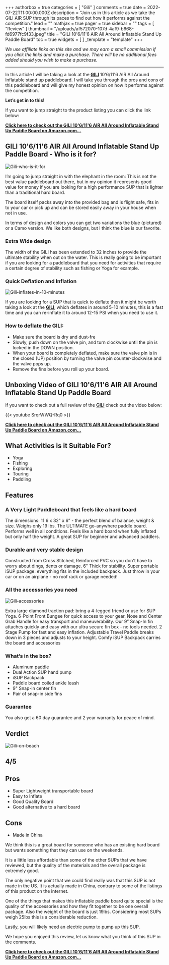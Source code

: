 +++
authorbox = true
categories = [ "Gili" ]
comments = true
date = 2022-07-22T11:00:00.000Z
description = "Join us in this article as we take the GILI AIR SUP through its paces to find out how it performs against the competition."
lead = ""
mathjax = true
pager = true
sidebar = ""
tags = [ "Review" ]
thumbnail = "/uploads/af572070-107d-4af9-b668-fd6977fc9f33.jpeg"
title = "GILI 10'6/11'6 AIR All Around Inflatable Stand Up Paddle Board"
toc = true
widgets = [ ]
_template = "template"
+++

_We use affiliate links on this site and we may earn a small commission if you click the links and make a purchase. There will be no additional fees added should you wish to make a purchase._

***

In this article I will be taking a look at the [**GILI**](/categories/gili/) 10'6/11'6 AIR All Around Inflatable stand up paddleboard. I will take you through the pros and cons of this paddleboard and will give my honest opinion on how it performs against the competition.

**Let’s get in to this!**

If you want to jump straight to the product listing you can click the link below:

[**Click here to check out the GILI 10'6/11'6 AIR All Around Inflatable Stand Up Paddle Board on Amazon.com...**](https://www.amazon.com/Gili-Around-Inflatable-Stand-Paddle/dp/B0987XRY11?th=1&linkCode=ll1&tag=paddleboardmaster-20&linkId=316234526beb63b88791f60db302c1ba&language=en_US&ref_=as_li_ss_tl)

## GILI 10'6/11'6 AIR All Around Inflatable Stand Up Paddle Board - Who is it for?

![Gili-who-is-it-for](/uploads/585155f8-e2a9-4c29-83bd-0f1ecba86e77.jpeg "Gili-who-is-it-for")

I’m going to jump straight in with the elephant in the room:  This is not the best value paddleboard out there, but in my opinion it represents good value for money if you are looking for a high performance SUP that is lighter than a traditional hard board.

The board itself packs away into the provided bag and is flight safe, fits in to your car or pick up and can be stored easily away in your house when not in use.

In terms of design and colors you can get two variations the blue (pictured) or a Camo version.  We like both designs, but I think the blue is our favorite.

### Extra Wide design

The width of the GILI has been extended to 32 inches to provide the ultimate stability when out on the water.  This is really going to be important if you are looking for a paddleboard that you need for activities that require a certain degree of stability such as fishing or Yoga for example.

### Quick Deflation and Inflation

![Gili-inflates-in-10-minutes](/uploads/b981d37d-3e02-4d4c-b0a6-6855d086914f.jpeg "Gili-inflates-in-10-minutes")

If you are looking for a SUP that is quick to deflate then it might be worth taking a look at the [**GILI**](/categories/gili/), which deflates in around 5-10 minutes, this is a fast time and you can re-inflate it to around 12-15 PSI when you need to use it.

### How to deflate the GILI:

* Make sure the board is dry and dust-fre
* Slowly, push down on the valve pin, and turn clockwise until the pin is locked in the DOWN position.
* When your board is completely deflated, make sure the valve pin is in the closed (UP) position by turning the valve pin counter-clockwise and the valve pops up.
* Remove the fins before you roll up your board.

## Unboxing Video of GILI 10'6/11'6 AIR All Around Inflatable Stand Up Paddle Board

If you want to check out a full review of the [**GILI**](/categories/gili/) check out the video below:

{{< youtube SrqrWWQ-Rq0 >}}

[**Click here to check out the GILI 10'6/11'6 AIR All Around Inflatable Stand Up Paddle Board on Amazon.com...**](https://www.amazon.com/Gili-Around-Inflatable-Stand-Paddle/dp/B0987XRY11?th=1&linkCode=ll1&tag=paddleboardmaster-20&linkId=316234526beb63b88791f60db302c1ba&language=en_US&ref_=as_li_ss_tl)

## What Activities is it Suitable For?

* Yoga
* Fishing
* Exploring
* Touring
* Paddling

## Features

### A Very Light Paddleboard that feels like a hard board

The dimensions: 11'6 x 32" x 6” - the perfect blend of balance, weight & size. Weighs only 19 lbs. The ULTIMATE go-anywhere paddle board. Performs well in all conditions. Feels like a hard board when fully inflated but only half the weight. A great SUP for beginner and advanced paddlers.

### Durable and very stable design

Constructed from Cross Stitched, Reinforced PVC so you don't have to worry about dings, dents or damage. 6" Thick for stability. Super portable iSUP package: everything fits in the included backpack. Just throw in your car or on an airplane - no roof rack or garage needed!

### All the accessories you need

![Gili-accessories](/uploads/d4e4346e-625d-4f47-b78c-e8012459a151.jpeg "Gili-accessories")

Extra large diamond traction pad: bring a 4-legged friend or use for SUP Yoga. 6-Point Front Bungee for quick access to your gear. Nose and Center Grab Handle for easy transport and maneuverability. Our 9” Snap-In fin attaches quickly and easy with our ultra secure fin box - no tools needed. 2 Stage Pump for fast and easy inflation. Adjustable Travel Paddle breaks down in 3 pieces and adjusts to your height. Comfy iSUP Backpack carries the board and accessories

### What’s in the box?

* Aluminum paddle
* Dual Action SUP hand pump
* iSUP Backpack
* Paddle board coiled ankle leash
* 9" Snap-in center fin
* Pair of snap-in side fins

### Guarantee

You also get a 60 day guarantee and 2 year warranty for peace of mind.

## Verdict

![Gili-on-beach](/uploads/b5ffede0-712c-4c47-91ad-289fbab4e4fc.jpeg "Gili-on-beach")

## 4/5

## Pros

* Super Lightweight transportable board
* Easy to Inflate
* Good Quality Board
* Good alternative to a hard board

## Cons

* Made in China

We think this is a great board for someone who has an existing hard board but wants something that they can use on the weekends.

It is a little less affordable than some of the other SUPs that we have reviewed, but the quality of the materials and the overall package is extremely good.

The only negative point that we could find really was that this SUP is not made in the US.  It is actually made in China, contrary to some of the listings of this product on the internet.

One of the things that makes this inflatable paddle board quite special is the quality of the accessories and how they fit together to be one overall package.  Also the weight of the board is just 19lbs.  Considering most SUPs weigh 25lbs this is a considerable reduction.

Lastly, you will likely need an electric pump to pump up this SUP.

We hope you enjoyed this review, let us know what you think of this SUP in the comments.

[**Click here to check out the GILI 10'6/11'6 AIR All Around Inflatable Stand Up Paddle Board on Amazon.com...**](https://www.amazon.com/Gili-Around-Inflatable-Stand-Paddle/dp/B0987XRY11?th=1&linkCode=ll1&tag=paddleboardmaster-20&linkId=316234526beb63b88791f60db302c1ba&language=en_US&ref_=as_li_ss_tl)
